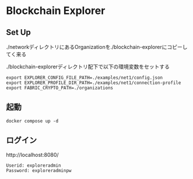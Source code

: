 <!-- (SPDX-License-Identifier: CC-BY-4.0) -->  <!-- Ensure there is a newline before, and after, this line -->

# Blockchain Explorer
## Set Up
./networkディレクトリにあるOrganizationを./blockchain-explorerにコピーしてく来る

./blockchain-explorerディレクトリ配下で以下の環境変数をセットする
```
export EXPLORER_CONFIG_FILE_PATH=./examples/net1/config.json
export EXPLORER_PROFILE_DIR_PATH=./examples/net1/connection-profile
export FABRIC_CRYPTO_PATH=./organizations
```

## 起動
`docker compose up -d`

## ログイン
http://localhost:8080/
```
Userid: exploreradmin
Password: exploreradminpw
```
